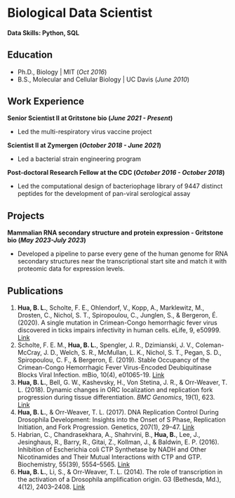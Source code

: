 # Biological Data Scientist

#### Data Skills: Python, SQL

## Education
- Ph.D., Biology | MIT (_Oct 2016_)								       		
- B.S., Molecular and Cellular Biology | UC Davis (_June 2010_)

## Work Experience
**Senior Scientist II at Gritstone bio (_June 2021 - Present_)**
- Led the multi-respiratory virus vaccine project

**Scientist II at Zymergen (_October 2018 - June 2021_)**
- Led a bacterial strain engineering program

**Post-doctoral Research Fellow at the CDC (_October 2016 - October 2018_)**
- Led the computational design of bacteriophage library of 9447 distinct peptides for the development of pan-viral serological assay

## Projects

**Mammalian RNA secondary structure and protein expression - Gritstone bio (_May 2023-July 2023_)**
- Developed a pipeline to parse every gene of the human genome for RNA secondary structures near the transcriptional start site and match it with proteomic data for expression levels.

## Publications

1. **Hua, B. L.**, Scholte, F. E., Ohlendorf, V., Kopp, A., Marklewitz, M., Drosten, C., Nichol, S. T., Spiropoulou, C., Junglen, S., & Bergeron, É. (2020). A single mutation in Crimean-Congo hemorrhagic fever virus discovered in ticks impairs infectivity in human cells. eLife, 9, e50999. [Link](https://doi.org/10.7554/eLife.50999)
2. Scholte, F. E. M., **Hua, B. L.**, Spengler, J. R., Dzimianski, J. V., Coleman-McCray, J. D., Welch, S. R., McMullan, L. K., Nichol, S. T., Pegan, S. D., Spiropoulou, C. F., & Bergeron, É. (2019). Stable Occupancy of the Crimean-Congo Hemorrhagic Fever Virus-Encoded Deubiquitinase Blocks Viral Infection. mBio, 10(4), e01065-19. [Link](https://doi.org/10.1128/mBio.01065-19)
3. **Hua, B. L.**, Bell, G. W., Kashevsky, H., Von Stetina, J. R., & Orr-Weaver, T. L. (2018). Dynamic changes in ORC localization and replication fork progression during tissue differentiation. _BMC Genomics_, 19(1), 623. [Link](https://doi.org/10.1186/s12864-018-4992-3)
4. **Hua, B. L.**, & Orr-Weaver, T. L. (2017). DNA Replication Control During Drosophila Development: Insights into the Onset of S Phase, Replication Initiation, and Fork Progression. Genetics, 207(1), 29–47. [Link](https://doi.org/10.1534/genetics.115.186627)
5. Habrian, C., Chandrasekhara, A., Shahrvini, B., **Hua, B.**, Lee, J., Jesinghaus, R., Barry, R., Gitai, Z., Kollman, J., & Baldwin, E. P. (2016). Inhibition of Escherichia coli CTP Synthetase by NADH and Other Nicotinamides and Their Mutual Interactions with CTP and GTP. Biochemistry, 55(39), 5554–5565. [Link](https://doi.org/10.1021/acs.biochem.6b00383)
6. **Hua, B. L.**, Li, S., & Orr-Weaver, T. L. (2014). The role of transcription in the activation of a Drosophila amplification origin. G3 (Bethesda, Md.), 4(12), 2403–2408. [Link](https://doi.org/10.1534/g3.114.014050)

